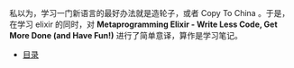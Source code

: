 私以为，学习一门新语言的最好办法就是造轮子，或者 Copy To China 。于是，在学习 elixir 的同时，对 **Metaprogramming Elixir - Write Less Code, Get More Done (and Have Fun!)** 进行了简单意译，算作是学习笔记。

- [目录](SECTION.md)
